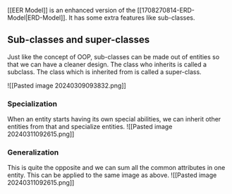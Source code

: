 [[EER Model]] is an enhanced version of the [[1708270814-ERD-Model|ERD-Model]]. It has some extra features like sub-classes.

## Sub-classes and super-classes
Just like the concept of OOP, sub-classes can be made out of entities so that we can have a cleaner design. The class who inherits is called a subclass. The class which is inherited from is called a super-class.

![[Pasted image 20240309093832.png]]

### Specialization
When an entity starts having its own special abilities, we can inherit other entities from that and specialize entities.
![[Pasted image 20240311092615.png]]

### Generalization
This is quite the opposite and we can sum all the common attributes in one entity. This can be applied to the same image as above.
![[Pasted image 20240311092615.png]]